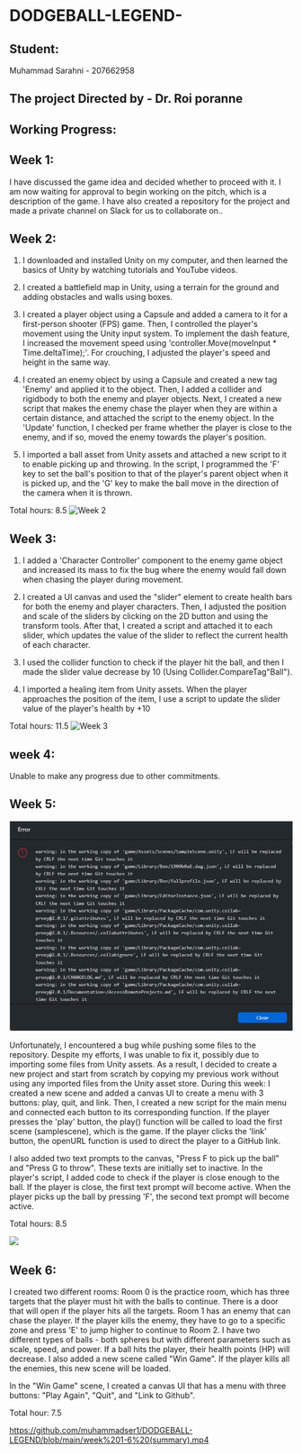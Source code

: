 # DODGEBALL-LEGEND-

## Student:
Muhammad Sarahni - 207662958

## The project Directed by - **Dr. Roi poranne**
## Working Progress:

## Week 1:
I have discussed the game idea and decided whether to proceed with it. I am now waiting for approval to begin working on the pitch, which is a description of the game. I have also created a repository for the project and made a private channel on Slack for us to collaborate on..

## Week 2:
1.	I downloaded and installed Unity on my computer, and then learned the basics of Unity by watching tutorials and YouTube videos.  
2.	I created a battlefield map in Unity, using a terrain for the ground and adding obstacles and walls using boxes.

3.	I created a player object using a Capsule and added a camera to it for a first-person shooter (FPS) game. Then, I controlled the player's movement using the Unity input system. To implement the dash feature, I increased the movement speed using 'controller.Move(moveInput * Time.deltaTime);'. For crouching, I adjusted the player's speed and height in the same way.

4.	I created an enemy object by using a Capsule and created a new tag 'Enemy' and applied it to the object. Then, I added a collider and rigidbody to both the enemy and player objects. Next, I created a new script that makes the enemy chase the player when they are within a certain distance, and attached the script to the enemy object. In the 'Update' function, I checked per frame whether the player is close to the enemy, and if so, moved the enemy towards the player's position.


5.	I imported a ball asset from Unity assets and attached a new script to it to enable picking up and throwing. In the script, I programmed the 'F' key to set the ball's position to that of the player's parent object when it is picked up, and the 'G' key to make the ball move in the direction of the camera when it is thrown.

Total hours: 8.5
![Week 2](https://github.com/muhammadser1/DODGEBALL-LEGEND/blob/main/week2.gif)


## Week 3:
1.	I added a 'Character Controller' component to the enemy game object and increased its mass to fix the bug where the enemy would fall down when chasing the player during movement.
2.	I created a UI canvas and used the "slider" element to create health bars for both the enemy and player characters. Then, I adjusted the position and scale of the sliders by clicking on the 2D button and using the transform tools. After that, I created a script and attached it to each slider, which updates the value of the slider to reflect the current health of each character.

3.	I used the collider function to check if the player hit the ball, and then I made the slider value decrease by 10 (Using Collider.CompareTag"Ball").
4.	I imported a healing item from Unity assets. When the player approaches the position of the item, I use a script to update the slider value of the player's health by +10

Total hours: 11.5
![Week 3](https://github.com/muhammadser1/DODGEBALL-LEGEND/blob/main/week3.gif)

## week 4:
Unable to make any progress due to other commitments.

## Week 5:

![](https://github.com/muhammadser1/DODGEBALL-LEGEND/blob/main/BUG.png)


Unfortunately, I encountered a bug while pushing some files to the repository. Despite my efforts, I was unable to fix it, possibly due to importing some files from Unity assets. As a result, I decided to create a new project and start from scratch by copying my previous work without using any imported files from the Unity asset store.
During this week:
I created a new scene and added a canvas UI to create a menu with 3 buttons: play, quit, and link. Then, I created a new script for the main menu and connected each button to its corresponding function. If the player presses the 'play' button, the play() function will be called to load the first scene (samplescene), which is the game. If the player clicks the 'link' button, the openURL function is used to direct the player to a GitHub link.

I also added two text prompts to the canvas, "Press F to pick up the ball" and "Press G to throw". These texts are initially set to inactive. In the player's script, I added code to check if the player is close enough to the ball. If the player is close, the first text prompt will become active. When the player picks up the ball by pressing 'F', the second text prompt will become active.

Total hours: 8.5

![](https://github.com/muhammadser1/DODGEBALL-LEGEND/blob/main/Week%205.gif)


## Week 6:
I created two different rooms: Room 0 is the practice room, which has three targets that the player must hit with the balls to continue. There is a door that will open if the player hits all the targets. Room 1 has an enemy that can chase the player. If the player kills the enemy, they have to go to a specific zone and press 'E' to jump higher to continue to Room 2. I have two different types of balls - both spheres but with different parameters such as scale, speed, and power. If a ball hits the player, their health points (HP) will decrease. I also added a new scene called "Win Game". If the player kills all the enemies, this new scene will be loaded.

In the "Win Game" scene, I created a canvas UI that has a menu with three buttons: "Play Again", "Quit", and "Link to Github".

Total hour: 7.5 

https://github.com/muhammadser1/DODGEBALL-LEGEND/blob/main/week%201-6%20(summary).mp4                                                                      
